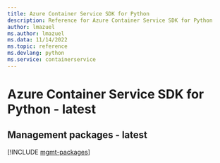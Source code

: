 ```yaml
---
title: Azure Container Service SDK for Python
description: Reference for Azure Container Service SDK for Python
author: lmazuel
ms.author: lmazuel
ms.data: 11/14/2022
ms.topic: reference
ms.devlang: python
ms.service: containerservice
---
```

# Azure Container Service SDK for Python - latest

## Management packages - latest
[!INCLUDE [mgmt-packages](container-service-mgmt-index.md)]